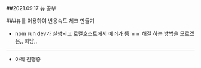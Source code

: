 ##2021.09.17 뷰 공부

###뷰를 이용하여 반응속도 체크 만들기

- npm run dev가 실행되고 로컬호스트에서 에러가 뜸 ㅠㅠ 해결 하는 방법을 모르겠음,, 화남,,

---

- 아직 진행중
